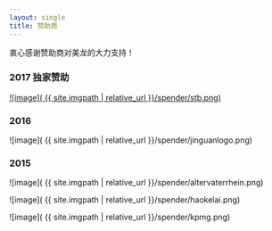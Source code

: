 ```yaml
---
layout: single
title: 赞助商
---
```


衷心感谢赞助商对美龙的大力支持！

### 2017 独家赞助

<a href="http://www.stbconsulting.de/"> 
![image]( {{ site.imgpath | relative_url }}/spender/stb.png)
</a>

### 2016

![image]( {{ site.imgpath | relative_url }}/spender/jinguanlogo.png)

### 2015


![image]( {{ site.imgpath | relative_url }}/spender/altervaterrhein.png)


![image]( {{ site.imgpath | relative_url }}/spender/haokelai.png)


![image]( {{ site.imgpath | relative_url }}/spender/kpmg.png)
